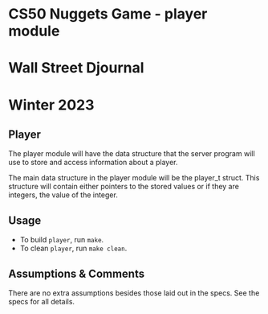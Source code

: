 # CS50 Nuggets Game - player module
# Wall Street Djournal
# Winter 2023

## Player
The player module will have the data structure that the server program will use to store and access information about a player.

The main data structure in the player module will be the player_t struct. This structure will contain either pointers to the stored values or if they are integers, the value of the integer. 

## Usage

* To build `player`, run `make`.
* To clean `player`, run `make clean`.

## Assumptions & Comments 
There are no extra assumptions besides those laid out in the specs. See the specs for all details.

